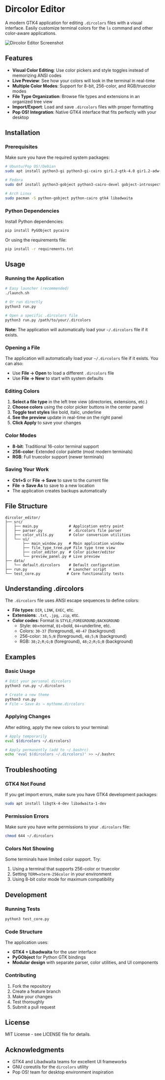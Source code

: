 # Dircolor Editor

A modern GTK4 application for editing `.dircolors` files with a visual interface. Easily customize terminal colors for the `ls` command and other color-aware applications.

![Dircolor Editor Screenshot](screenshot.png)

## Features

- **Visual Color Editing**: Use color pickers and style toggles instead of memorizing ANSI codes
- **Live Preview**: See how your colors will look in the terminal in real-time
- **Multiple Color Modes**: Support for 8-bit, 256-color, and RGB/truecolor modes
- **File Type Organization**: Browse file types and extensions in an organized tree view
- **Import/Export**: Load and save `.dircolors` files with proper formatting
- **Pop OS! Integration**: Native GTK4 interface that fits perfectly with your desktop

## Installation

### Prerequisites

Make sure you have the required system packages:

```bash
# Ubuntu/Pop OS!/Debian
sudo apt install python3-gi python3-gi-cairo gir1.2-gtk-4.0 gir1.2-adw-1

# Fedora
sudo dnf install python3-gobject python3-cairo-devel gobject-introspection-devel gtk4-devel libadwaita-devel

# Arch Linux
sudo pacman -S python-gobject python-cairo gtk4 libadwaita
```

### Python Dependencies

Install Python dependencies:

```bash
pip install PyGObject pycairo
```

Or using the requirements file:

```bash
pip install -r requirements.txt
```

## Usage

### Running the Application

```bash
# Easy launcher (recommended)
./launch.sh

# Or run directly
python3 run.py

# Open a specific .dircolors file
python3 run.py /path/to/your/.dircolors
```

**Note:** The application will automatically load your `~/.dircolors` file if it exists.

### Opening a File

The application will automatically load your `~/.dircolors` file if it exists. You can also:

- Use **File → Open** to load a different `.dircolors` file
- Use **File → New** to start with system defaults

### Editing Colors

1. **Select a file type** in the left tree view (directories, extensions, etc.)
2. **Choose colors** using the color picker buttons in the center panel
3. **Toggle text styles** like bold, italic, underline
4. **See the preview** update in real-time on the right panel
5. **Click Apply** to save your changes

### Color Modes

- **8-bit**: Traditional 16-color terminal support
- **256-color**: Extended color palette (most modern terminals)
- **RGB**: Full truecolor support (newer terminals)

### Saving Your Work

- **Ctrl+S** or **File → Save** to save to the current file
- **File → Save As** to save to a new location
- The application creates backups automatically

## File Structure

```
dircolor_editor/
├── src/
│   ├── main.py              # Application entry point
│   ├── parser.py            # .dircolors file parser
│   ├── color_utils.py       # Color conversion utilities
│   └── ui/
│       ├── main_window.py   # Main application window
│       ├── file_type_tree.py# File type tree view
│       ├── color_editor.py  # Color picker/editor
│       └── preview_panel.py # Live preview
├── data/
│   └── default.dircolors    # Default configuration
├── run.py                   # Launcher script
└── test_core.py            # Core functionality tests
```

## Understanding .dircolors

The `.dircolors` file uses ANSI escape sequences to define colors:

- **File types**: `DIR`, `LINK`, `EXEC`, etc.
- **Extensions**: `.txt`, `.jpg`, `.zip`, etc.
- **Color codes**: Format is `STYLE;FOREGROUND;BACKGROUND`
  - Style: `00`=normal, `01`=bold, `04`=underline, etc.
  - Colors: `30-37` (foreground), `40-47` (background)
  - 256-color: `38;5;N` (foreground), `48;5;N` (background)
  - RGB: `38;2;R;G;B` (foreground), `48;2;R;G;B` (background)

## Examples

### Basic Usage

```bash
# Edit your personal dircolors
python3 run.py ~/.dircolors

# Create a new theme
python3 run.py
# File → Save As → mytheme.dircolors
```

### Applying Changes

After editing, apply the new colors to your terminal:

```bash
# Apply temporarily
eval $(dircolors ~/.dircolors)

# Apply permanently (add to ~/.bashrc)
echo 'eval $(dircolors ~/.dircolors)' >> ~/.bashrc
```

## Troubleshooting

### GTK4 Not Found

If you get import errors, make sure you have GTK4 development packages:

```bash
sudo apt install libgtk-4-dev libadwaita-1-dev
```

### Permission Errors

Make sure you have write permissions to your `.dircolors` file:

```bash
chmod 644 ~/.dircolors
```

### Colors Not Showing

Some terminals have limited color support. Try:

1. Using a terminal that supports 256-color or truecolor
2. Setting `TERM=xterm-256color` in your environment
3. Using 8-bit color mode for maximum compatibility

## Development

### Running Tests

```bash
python3 test_core.py
```

### Code Structure

The application uses:
- **GTK4 + Libadwaita** for the user interface
- **PyGObject** for Python GTK bindings
- **Modular design** with separate parser, color utilities, and UI components

### Contributing

1. Fork the repository
2. Create a feature branch
3. Make your changes
4. Test thoroughly
5. Submit a pull request

## License

MIT License - see LICENSE file for details.

## Acknowledgments

- GTK4 and Libadwaita teams for excellent UI frameworks
- GNU coreutils for the `dircolors` utility
- Pop OS! team for desktop environment inspiration